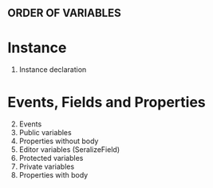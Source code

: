 ## ORDER OF VARIABLES
# Instance
1. Instance declaration

# Events, Fields and Properties
2. Events
3. Public variables
4. Properties without body
5. Editor variables (SeralizeField)
6. Protected variables
7. Private variables
8. Properties with body
